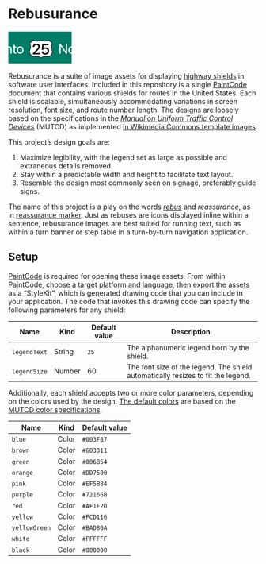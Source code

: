 # Rebusurance

<img src="usroute.png" width="128" alt="">

Rebusurance is a suite of image assets for displaying [highway shields](https://en.wikipedia.org/wiki/Highway_shield) in software user interfaces. Included in this repository is a single [PaintCode](https://www.paintcodeapp.com/) document that contains various shields for routes in the United States. Each shield is scalable, simultaneously accommodating variations in screen resolution, font size, and route number length. The designs are loosely based on the specifications in the _[Manual on Uniform Traffic Control Devices](https://en.wikipedia.org/wiki/Manual_on_Uniform_Traffic_Control_Devices)_ (MUTCD) as implemented [in Wikimedia Commons template images](https://commons.wikimedia.org/wiki/Category:Highway_shield_templates).

This project’s design goals are:

1. Maximize legibility, with the legend set as large as possible and extraneous details removed.
1. Stay within a predictable width and height to facilitate text layout.
1. Resemble the design most commonly seen on signage, preferably guide signs.

The name of this project is a play on the words _[rebus](https://en.wikipedia.org/wiki/Rebus)_ and _reassurance_, as in [reassurance marker](https://en.wikipedia.org/wiki/Reassurance_marker). Just as rebuses are icons displayed inline within a sentence, rebusurance images are best suited for running text, such as within a turn banner or step table in a turn-by-turn navigation application.

## Setup

[PaintCode](https://www.paintcodeapp.com/) is required for opening these image assets. From within PaintCode, choose a target platform and language, then export the assets as a “StyleKit”, which is generated drawing code that you can include in your application. The code that invokes this drawing code can specify the following parameters for any shield:

Name | Kind | Default value | Description
----|----|----|----
`legendText` | String | `25` | The alphanumeric legend born by the shield.
`legendSize` | Number | 60 | The font size of the legend. The shield automatically resizes to fit the legend.

Additionally, each shield accepts two or more color parameters, depending on the colors used by the design. [The default colors](https://commons.wikimedia.org/wiki/Commons:WikiProject_U.S._Roads/Shields) are based on the [MUTCD color specifications](http://mutcd.fhwa.dot.gov/kno-colorspec.htm).

Name | Kind | Default value
----|----|----
`blue` | Color | `#003F87`
`brown` | Color | `#603311`
`green` | Color | `#006B54`
`orange` | Color | `#DD7500`
`pink` | Color | `#EF5B84`
`purple` | Color | `#72166B`
`red` | Color | `#AF1E2D`
`yellow` | Color | `#FCD116`
`yellowGreen` | Color | `#BAD80A`
`white` | Color | `#FFFFFF`
`black` | Color | `#000000`
